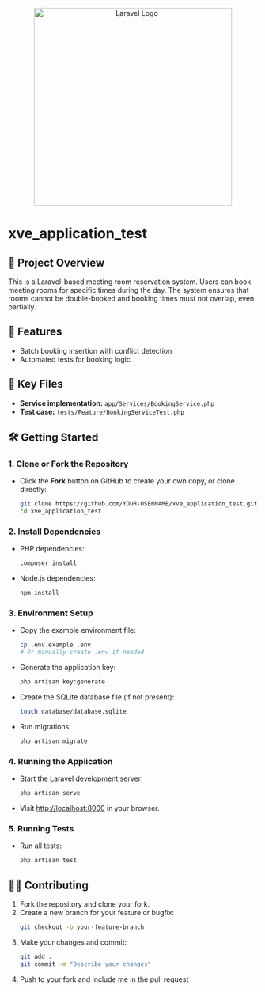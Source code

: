 <p align="center"><a href="https://laravel.com" target="_blank"><img src="https://raw.githubusercontent.com/laravel/art/master/logo-lockup/5%20SVG/2%20CMYK/1%20Full%20Color/laravel-logolockup-cmyk-red.svg" width="400" alt="Laravel Logo"></a></p>

# xve_application_test

## 🧪 Project Overview
This is a Laravel-based meeting room reservation system. Users can book meeting rooms for specific times during the day. The system ensures that rooms cannot be double-booked and booking times must not overlap, even partially.

## 🚀 Features
- Batch booking insertion with conflict detection
- Automated tests for booking logic 

## 📂 Key Files
- **Service implementation:** `app/Services/BookingService.php`
- **Test case:** `tests/Feature/BookingServiceTest.php`

## 🛠️ Getting Started

### 1. Clone or Fork the Repository
- Click the **Fork** button on GitHub to create your own copy, or clone directly:
  ```sh
  git clone https://github.com/YOUR-USERNAME/xve_application_test.git
  cd xve_application_test
  ```

### 2. Install Dependencies
- PHP dependencies:
  ```sh
  composer install
  ```
- Node.js dependencies:
  ```sh
  npm install
  ```

### 3. Environment Setup
- Copy the example environment file:
  ```sh
  cp .env.example .env
  # Or manually create .env if needed
  ```
- Generate the application key:
  ```sh
  php artisan key:generate
  ```
- Create the SQLite database file (if not present):
  ```sh
  touch database/database.sqlite
  ```
- Run migrations:
  ```sh
  php artisan migrate
  ```

### 4. Running the Application
- Start the Laravel development server:
  ```sh
  php artisan serve
  ```
- Visit [http://localhost:8000](http://localhost:8000) in your browser.

### 5. Running Tests
- Run all tests:
  ```sh
  php artisan test
  ```

## 🧑‍💻 Contributing
1. Fork the repository and clone your fork.
2. Create a new branch for your feature or bugfix:
   ```sh
   git checkout -b your-feature-branch
   ```
3. Make your changes and commit:
   ```sh
   git add .
   git commit -m "Describe your changes"
   ```
4. Push to your fork and include me in the pull request
